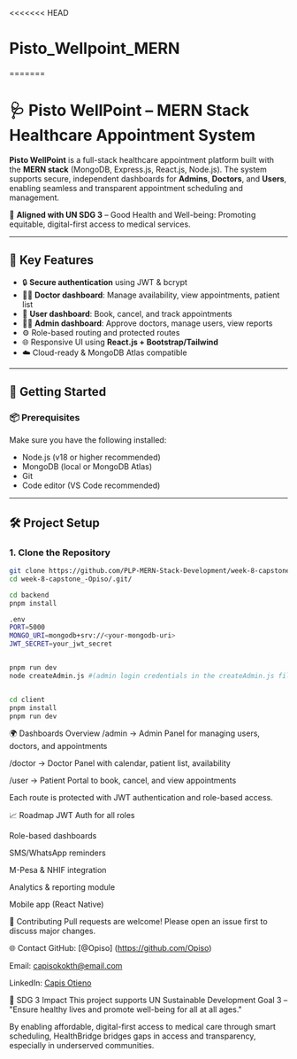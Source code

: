 <<<<<<< HEAD
# Pisto_Wellpoint_MERN
=======
# 🩺 Pisto WellPoint – MERN Stack Healthcare Appointment System

**Pisto WellPoint** is a full-stack healthcare appointment platform built with the **MERN stack** (MongoDB, Express.js, React.js, Node.js). The system supports secure, independent dashboards for **Admins**, **Doctors**, and **Users**, enabling seamless and transparent appointment scheduling and management.

🎯 **Aligned with UN SDG 3** – Good Health and Well-being: Promoting equitable, digital-first access to medical services.

---

## 🔐 Key Features

- 🔒 **Secure authentication** using JWT & bcrypt
- 👨‍⚕️ **Doctor dashboard**: Manage availability, view appointments, patient list
- 👤 **User dashboard**: Book, cancel, and track appointments
- 🧑‍💼 **Admin dashboard**: Approve doctors, manage users, view reports
- ⚙️ Role-based routing and protected routes
- 🌐 Responsive UI using **React.js + Bootstrap/Tailwind**
- ☁️ Cloud-ready & MongoDB Atlas compatible

---

## 🚀 Getting Started

### 📦 Prerequisites

Make sure you have the following installed:

- Node.js (v18 or higher recommended)
- MongoDB (local or MongoDB Atlas)
- Git
- Code editor (VS Code recommended)

---

## 🛠️ Project Setup

### 1. Clone the Repository

```bash
git clone https://github.com/PLP-MERN-Stack-Development/week-8-capstone_-Opiso.git
cd week-8-capstone_-Opiso/.git/

cd backend
pnpm install

.env
PORT=5000
MONGO_URI=mongodb+srv://<your-mongodb-uri>
JWT_SECRET=your_jwt_secret


pnpm run dev
node createAdmin.js #(admin login credentials in the createAdmin.js file)


cd client
pnpm install
pnpm run dev

```
🌍 Dashboards Overview
/admin → Admin Panel for managing users, doctors, and appointments

/doctor → Doctor Panel with calendar, patient list, availability

/user → Patient Portal to book, cancel, and view appointments

Each route is protected with JWT authentication and role-based access.


📈 Roadmap
 JWT Auth for all roles

 Role-based dashboards

 SMS/WhatsApp reminders

 M-Pesa & NHIF integration

 Analytics & reporting module

 Mobile app (React Native)

🤝 Contributing
Pull requests are welcome! Please open an issue first to discuss major changes.


🌐 Contact
GitHub: [@Opiso] (https://github.com/Opiso)

Email: capisokokth@email.com

LinkedIn: [Capis Otieno](https://www.linkedin.com/in/capis-otieno-506526332/)



💙 SDG 3 Impact
This project supports UN Sustainable Development Goal 3 – "Ensure healthy lives and promote well-being for all at all ages."

By enabling affordable, digital-first access to medical care through smart scheduling, HealthBridge bridges gaps in access and transparency, especially in underserved communities.
